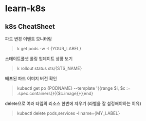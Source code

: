 # learn-k8s

## k8s CheatSheet 

파드 변경 이벤트 모니터링

> k get pods -w -l {YOUR_LABEL}



스테이트풀셋 롤링 업데이트 상황 보기 

> k  rollout status sts/{STS_NAME}



배포된 파드 이미지 버전 확인

>  kubectl get po {PODNAME} --template '{{range $i, $c := .spec.containers}}{{$c.image}}{{end}



delete으로 여러 타입의 리소스 한번에 지우기 (라벨을 잘 설정해야하는 이유)

>  kubectl delete pods,services -l name={MY_LABEL}


